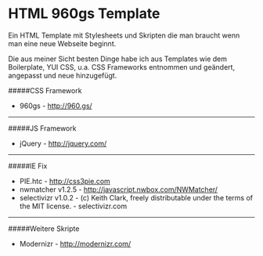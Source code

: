 HTML 960gs Template
===================

Ein HTML Template mit Stylesheets und Skripten die man braucht wenn man eine neue Webseite beginnt. 

Die aus meiner Sicht besten Dinge habe ich aus Templates wie dem Boilerplate, YUI CSS, u.a. CSS Frameworks entnommen 
und geändert, angepasst und neue hinzugefügt. 
 
#####CSS Framework
- 960gs - http://960.gs/

----------------------

#####JS Framework
- jQuery - http://jquery.com/

----------------------

#####IE Fix
- PIE.htc - http://css3pie.com
- nwmatcher v1.2.5 - http://javascript.nwbox.com/NWMatcher/
- selectivizr v1.0.2 - (c) Keith Clark, freely distributable under the terms of the MIT license. - selectivizr.com

----------------------

#####Weitere Skripte 
- Modernizr - http://modernizr.com/